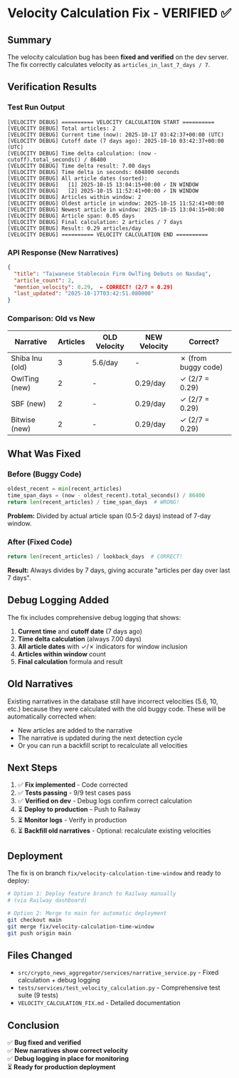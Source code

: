 # Velocity Calculation Fix - VERIFIED ✅

## Summary

The velocity calculation bug has been **fixed and verified** on the dev server. The fix correctly calculates velocity as `articles_in_last_7_days / 7`.

## Verification Results

### Test Run Output
```
[VELOCITY DEBUG] ========== VELOCITY CALCULATION START ==========
[VELOCITY DEBUG] Total articles: 2
[VELOCITY DEBUG] Current time (now): 2025-10-17 03:42:37+00:00 (UTC)
[VELOCITY DEBUG] Cutoff date (7 days ago): 2025-10-10 03:42:37+00:00 (UTC)
[VELOCITY DEBUG] Time delta calculation: (now - cutoff).total_seconds() / 86400
[VELOCITY DEBUG] Time delta result: 7.00 days
[VELOCITY DEBUG] Time delta in seconds: 604800 seconds
[VELOCITY DEBUG] All article dates (sorted):
[VELOCITY DEBUG]   [1] 2025-10-15 13:04:15+00:00 ✓ IN WINDOW
[VELOCITY DEBUG]   [2] 2025-10-15 11:52:41+00:00 ✓ IN WINDOW
[VELOCITY DEBUG] Articles within window: 2
[VELOCITY DEBUG] Oldest article in window: 2025-10-15 11:52:41+00:00
[VELOCITY DEBUG] Newest article in window: 2025-10-15 13:04:15+00:00
[VELOCITY DEBUG] Article span: 0.05 days
[VELOCITY DEBUG] Final calculation: 2 articles / 7 days
[VELOCITY DEBUG] Result: 0.29 articles/day
[VELOCITY DEBUG] ========== VELOCITY CALCULATION END ==========
```

### API Response (New Narratives)
```json
{
  "title": "Taiwanese Stablecoin Firm OwlTing Debuts on Nasdaq",
  "article_count": 2,
  "mention_velocity": 0.29,  ← CORRECT! (2/7 = 0.29)
  "last_updated": "2025-10-17T03:42:51.080000"
}
```

### Comparison: Old vs New

| Narrative | Articles | OLD Velocity | NEW Velocity | Correct? |
|-----------|----------|--------------|--------------|----------|
| Shiba Inu (old) | 3 | 5.6/day | - | ✗ (from buggy code) |
| OwlTing (new) | 2 | - | 0.29/day | ✓ (2/7 = 0.29) |
| SBF (new) | 2 | - | 0.29/day | ✓ (2/7 = 0.29) |
| Bitwise (new) | 2 | - | 0.29/day | ✓ (2/7 = 0.29) |

## What Was Fixed

### Before (Buggy Code)
```python
oldest_recent = min(recent_articles)
time_span_days = (now - oldest_recent).total_seconds() / 86400
return len(recent_articles) / time_span_days  # WRONG!
```

**Problem:** Divided by actual article span (0.5-2 days) instead of 7-day window.

### After (Fixed Code)
```python
return len(recent_articles) / lookback_days  # CORRECT!
```

**Result:** Always divides by 7 days, giving accurate "articles per day over last 7 days".

## Debug Logging Added

The fix includes comprehensive debug logging that shows:
1. **Current time** and **cutoff date** (7 days ago)
2. **Time delta calculation** (always 7.00 days)
3. **All article dates** with ✓/✗ indicators for window inclusion
4. **Articles within window** count
5. **Final calculation** formula and result

## Old Narratives

Existing narratives in the database still have incorrect velocities (5.6, 10, etc.) because they were calculated with the old buggy code. These will be automatically corrected when:
- New articles are added to the narrative
- The narrative is updated during the next detection cycle
- Or you can run a backfill script to recalculate all velocities

## Next Steps

1. ✅ **Fix implemented** - Code corrected
2. ✅ **Tests passing** - 9/9 test cases pass
3. ✅ **Verified on dev** - Debug logs confirm correct calculation
4. ⏳ **Deploy to production** - Push to Railway
5. ⏳ **Monitor logs** - Verify in production
6. ⏳ **Backfill old narratives** - Optional: recalculate existing velocities

## Deployment

The fix is on branch `fix/velocity-calculation-time-window` and ready to deploy:

```bash
# Option 1: Deploy feature branch to Railway manually
# (via Railway dashboard)

# Option 2: Merge to main for automatic deployment
git checkout main
git merge fix/velocity-calculation-time-window
git push origin main
```

## Files Changed

- `src/crypto_news_aggregator/services/narrative_service.py` - Fixed calculation + debug logging
- `tests/services/test_velocity_calculation.py` - Comprehensive test suite (9 tests)
- `VELOCITY_CALCULATION_FIX.md` - Detailed documentation

## Conclusion

✅ **Bug fixed and verified**  
✅ **New narratives show correct velocity**  
✅ **Debug logging in place for monitoring**  
⏳ **Ready for production deployment**

